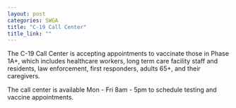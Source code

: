 ```yaml
---
layout: post
categories: SWGA
title: "C-19 Call Center"
title_link: ""
---
```


The C-19 Call Center is accepting appointments to vaccinate those in Phase 1A+, which includes healthcare workers, long term care facility staff and residents, law enforcement, first responders, adults 65+, and their caregivers. 

The call center is available Mon - Fri 8am - 5pm to schedule testing and vaccine appointments.
